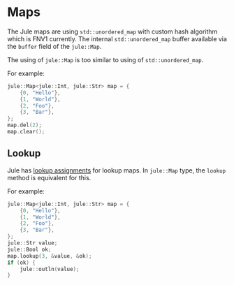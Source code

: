# Maps

The Jule maps are using `std::unordered_map` with custom hash algorithm which is FNV1 currently. The internal `std::unordered_map` buffer available via the `buffer` field of the `jule::Map`.

The using of `jule::Map` is too similar to using of `std::unordered_map`.

For example:

```cpp
jule::Map<jule::Int, jule::Str> map = {
    {0, "Hello"},
    {1, "World"},
    {2, "Foo"},
    {3, "Bar"},
};
map.del(2);
map.clear();
```

## Lookup

Jule has [lookup assignments](/common-concepts/maps#lookup-assignments) for lookup maps. In `jule::Map` type, the `lookup` method is equivalent for this.

For example:
```cpp
jule::Map<jule::Int, jule::Str> map = {
    {0, "Hello"},
    {1, "World"},
    {2, "Foo"},
    {3, "Bar"},
};
jule::Str value;
jule::Bool ok;
map.lookup(3, &value, &ok);
if (ok) {
    jule::outln(value);
}
```
